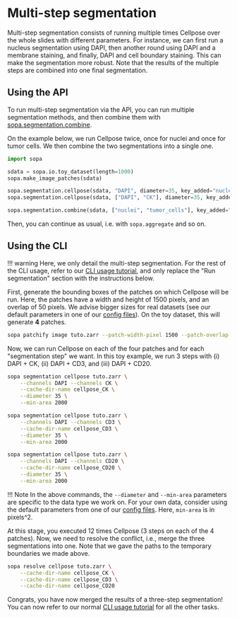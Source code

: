 # Multi-step segmentation

Multi-step segmentation consists of running multiple times Cellpose over the whole slides with different parameters. For instance, we can first run a nucleus segmentation using DAPI, then another round using DAPI and a membrane staining, and finally, DAPI and cell boundary staining. This can make the segmentation more robust. Note that the results of the multiple steps are combined into one final segmentation.

## Using the API

To run multi-step segmentation via the API, you can run multiple segmentation methods, and then combine them with [sopa.segmentation.combine](../../api/segmentation/#sopa.segmentation.combine).

On the example below, we run Cellpose twice, once for nuclei and once for tumor cells. We then combine the two segmentations into a single one.

```python
import sopa

sdata = sopa.io.toy_dataset(length=1000)
sopa.make_image_patches(sdata)

sopa.segmentation.cellpose(sdata, "DAPI", diameter=35, key_added="nuclei")
sopa.segmentation.cellpose(sdata, ["DAPI", "CK"], diameter=35, key_added="tumor_cells")

sopa.segmentation.combine(sdata, ["nuclei", "tumor_cells"], key_added="combined_cells")
```

Then, you can continue as usual, i.e. with `sopa.aggregate` and so on.

## Using the CLI

!!! warning
    Here, we only detail the multi-step segmentation. For the rest of the CLI usage, refer to our [CLI usage tutorial](../cli_usage), and only replace the "Run segmentation" section with the instructions below.

First, generate the bounding boxes of the patches on which Cellpose will be run. Here, the patches have a width and height of 1500 pixels, and an overlap of 50 pixels. We advise bigger sizes for real datasets (see our default parameters in one of our [config files](https://github.com/gustaveroussy/sopa/tree/master/workflow/config)). On the toy dataset, this will generate **4** patches.

```sh
sopa patchify image tuto.zarr --patch-width-pixel 1500 --patch-overlap-pixel 50
```

Now, we can run Cellpose on each of the four patches and for each "segmentation step" we want. In this toy example, we run 3 steps with (i) DAPI + CK, (ii) DAPI + CD3, and (iii) DAPI + CD20.

```sh
sopa segmentation cellpose tuto.zarr \
    --channels DAPI --channels CK \
    --cache-dir-name cellpose_CK \
    --diameter 35 \
    --min-area 2000

sopa segmentation cellpose tuto.zarr \
    --channels DAPI --channels CD3 \
    --cache-dir-name cellpose_CD3 \
    --diameter 35 \
    --min-area 2000

sopa segmentation cellpose tuto.zarr \
    --channels DAPI --channels CD20 \
    --cache-dir-name cellpose_CD20 \
    --diameter 35 \
    --min-area 2000
```

!!! Note
    In the above commands, the `--diameter` and `--min-area` parameters are specific to the data type we work on. For your own data, consider using the default parameters from one of our [config files](https://github.com/gustaveroussy/sopa/tree/master/workflow/config). Here, `min-area` is in pixels^2.

At this stage, you executed 12 times Cellpose (3 steps on each of the 4 patches). Now, we need to resolve the conflict, i.e., merge the three segmentations into one. Note that we gave the paths to the temporary boundaries we made above.
```sh
sopa resolve cellpose tuto.zarr \
    --cache-dir-name cellpose_CK \
    --cache-dir-name cellpose_CD3 \
    --cache-dir-name cellpose_CD20
```

Congrats, you have now merged the results of a three-step segmentation! You can now refer to our normal [CLI usage tutorial](../cli_usage) for all the other tasks.
